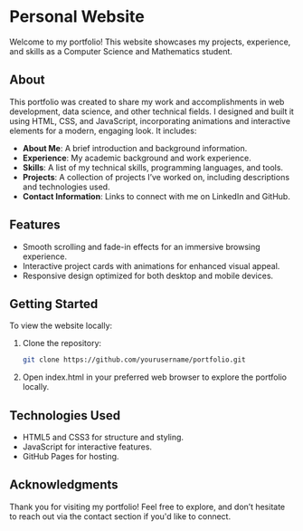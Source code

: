 # Personal Website

Welcome to my portfolio! This website showcases my projects, experience, and skills as a Computer Science and Mathematics student.

## About

This portfolio was created to share my work and accomplishments in web development, data science, and other technical fields. I designed and built it using HTML, CSS, and JavaScript, incorporating animations and interactive elements for a modern, engaging look. It includes:

- **About Me**: A brief introduction and background information.
- **Experience**: My academic background and work experience.
- **Skills**: A list of my technical skills, programming languages, and tools.
- **Projects**: A collection of projects I’ve worked on, including descriptions and technologies used.
- **Contact Information**: Links to connect with me on LinkedIn and GitHub.

## Features

- Smooth scrolling and fade-in effects for an immersive browsing experience.
- Interactive project cards with animations for enhanced visual appeal.
- Responsive design optimized for both desktop and mobile devices.

## Getting Started

To view the website locally:

1. Clone the repository:
   ```bash
   git clone https://github.com/yourusername/portfolio.git
2. Open index.html in your preferred web browser to explore the portfolio locally.

## Technologies Used
- HTML5 and CSS3 for structure and styling.
- JavaScript for interactive features.
- GitHub Pages for hosting.

## Acknowledgments
Thank you for visiting my portfolio! Feel free to explore, and don’t hesitate to reach out via the contact section if you'd like to connect.
